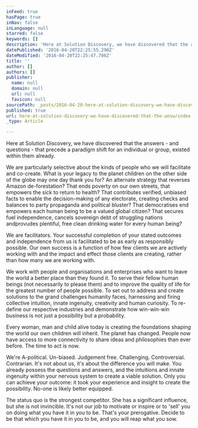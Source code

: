 ```yaml
---
inFeed: true
hasPage: true
inNav: false
inLanguage: null
starred: false
keywords: []
description: 'Here at Solution Discovery, we have discovered that the answers - and questions - that precede a paradigm shift for an individual or group, existed within them already.'
datePublished: '2016-04-20T22:25:55.290Z'
dateModified: '2016-04-20T22:25:47.706Z'
title: ''
author: []
authors: []
publisher:
  name: null
  domain: null
  url: null
  favicon: null
sourcePath: _posts/2016-04-20-here-at-solution-discovery-we-have-discovered-that-the-answ.md
published: true
url: here-at-solution-discovery-we-have-discovered-that-the-answ/index.html
_type: Article

---
```

Here at Solution Discovery, we have discovered that the answers - and questions - that precede a paradigm shift for an individual or group, existed within them already.

We are particularly selective about the kinds of people who we will facilitate and co-create. What is your legacy to the planet children on the other side of the globe may one day thank you for? An alternate strategy that reverses Amazon de-forestation? That ends poverty on our own streets, that empowers the sick to return to health? That contributes verified, unbiased facts to enable the decision-making of any electorate, creating checks and balances to party propaganda and political bluster? That democratises end empowers each human being to be a valued global citizen? That secures fuel independence, cancels sovereign debt of struggling nations andprovudes plentiful, free clean drinking water for every human being?

We are facilitators. Your successful completion of your stated outcomes and independence from us is facilitated to be as early as responsibly possible. Our own success is a function of how few clients we are actively working with and the impact and effect those clients are creating, rather than how many we are working with.

We work with people and organisations and enterprises who want to leave the world a better place than they found it. To serve their fellow human beings (not necessarily to please them) and to improve the quality of life for the greatest number of people possible. To set out to address and create solutions to the grand challenges humanity faces, harnessing and firing collective intuition, innate ingenuity, creativity and human curiosity. To re-define our respective industries and demonstrate how win-win-win business is not just a possibility but a probability.

Every woman, man and child alive today is creating the foundations shaping the world our own children will inherit. The planet has changed. People now have access to more connectivity to share ideas and philosophies than ever before. The time to act is now. 

We're A-political. Un-biased. Judgement free. Challenging. Controversial. Contrarian. It's not about us, it's about the difference you will make. You already possess the questions and answers, and the intuitions and innate ingenuity within your nervous system to create a viable solution. Only you can achieve your outcome: it took your experience and insight to create the possibility. No-one is likely better equipped.

The status quo is the strongest competitor. She has a significant influence, but she is not invincible. It's not our job to motivate or inspire or to 'sell' you on doing what you have it in you to be. That's your prerogative. Decide to be that which you have it in you to be, and you will reap what you sow.